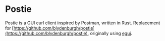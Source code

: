# Postie

Postie is a GUI curl client inspired by Postman, written in Rust. Replacement for [https://github.com/blydenburgh/postie](https://github.com/blydenburgh/postie),
originally using [egui](https://egui.rs).
